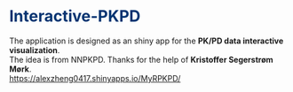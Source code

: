 # <span style="color:#033572">Interactive-PKPD</span>
  The application is designed as an shiny app for the **PK/PD data interactive visualization**.  
  The idea is from NNPKPD. Thanks for the help of **Kristoffer Segerstrøm Mørk**.  
  https://alexzheng0417.shinyapps.io/MyRPKPD/
